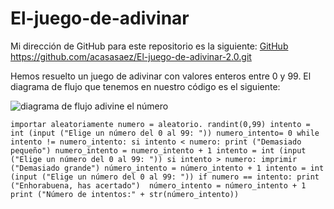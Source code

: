 # El-juego-de-adivinar

Mi dirección de GitHub para este repositorio es la siguiente: [GitHub](https://github.com/acasasaez/El-juego-de-adivinar-2.0.git)
https://github.com/acasasaez/El-juego-de-adivinar-2.0.git

Hemos resuelto un juego de adivinar con valores enteros entre 0 y 99.
El diagrama de flujo que tenemos en nuestro código es el siguiente:

![diagrama de flujo adivine el número](/acasasaez/El-juego-de-adivinar-2.0/figmafoto.png)

``importar aleatoriamente
numero = aleatorio. randint(0,99)
intento = int (input ("Elige un número del 0 al 99: "))
numero_intento= 0
while intento != numero_intento:
    si intento < numero:
        print ("Demasiado pequeño")
        numero_intento = numero_intento + 1
        intento = int (input ("Elige un número del 0 al 99: "))
    si intento > numero:
        imprimir ("Demasiado grande")
        número_intento = número_intento + 1
        intento = int (input ("Elige un número del 0 al 99: "))
    if numero == intento:
        print ("Enhorabuena, has acertado") 
        número_intento = número_intento + 1
        print ("Número de intentos:" + str(número_intento))``
